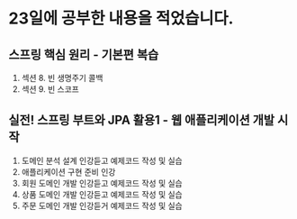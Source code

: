 # 23일에 공부한 내용을 적었습니다.
## 스프링 핵심 원리 - 기본편 복습
1. 섹션 8. 빈 생명주기 콜백
2. 섹션 9. 빈 스코프
## 실전! 스프링 부트와 JPA 활용1 - 웹 애플리케이션 개발 시작
1. 도메인 분석 설계 인강듣고 예제코드 작성 및 실습
2. 애플리케이션 구현 준비 인강
3. 회원 도메인 개발 인강듣고 예제코드 작성 및 실습
4. 상품 도메인 개발 인강듣고 예제코드 작성 및 실습
5. 주문 도메인 개발 인강듣거 예제코드 작성 및 실습
